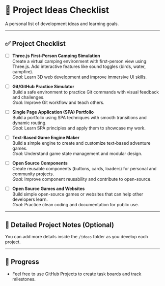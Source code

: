 # 🚀 Project Ideas Checklist

A personal list of development ideas and learning goals.

---

## ✅ Project Checklist

- [ ] **Three.js First-Person Camping Simulation**  
  Create a virtual camping environment with first-person view using Three.js. Add interactive features like sound toggles (birds, water, campfire).  
  _Goal:_ Learn 3D web development and improve immersive UI skills.

- [ ] **Git/GitHub Practice Simulator**  
  Build a safe environment to practice Git commands with visual feedback and challenges.  
  _Goal:_ Improve Git workflow and teach others.

- [ ] **Single Page Application (SPA) Portfolio**  
  Build a portfolio using SPA techniques with smooth transitions and dynamic routing.  
  _Goal:_ Learn SPA principles and apply them to showcase my work.

- [ ] **Text-Based Game Engine Maker**  
  Build a simple engine to create and customize text-based adventure games.  
  _Goal:_ Understand game state management and modular design.

- [ ] **Open Source Components**  
  Create reusable components (buttons, cards, loaders) for personal and community projects.  
  _Goal:_ Improve component reusability and contribute to open-source.

- [ ] **Open Source Games and Websites**  
  Build simple open-source games or websites that can help other developers learn.  
  _Goal:_ Practice clean coding and documentation for public use.

---

## 📂 Detailed Project Notes (Optional)

You can add more details inside the `/ideas` folder as you develop each project.

---

## 📌 Progress
- Feel free to use GitHub Projects to create task boards and track milestones.
